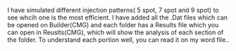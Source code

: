 I have simulated different injection patterns( 5 spot, 7 spot and 9 spot) to see whcih one is the most efficient. I have added 
all the .Dat files which can be opened on Builder(CMG) and each folder has a Results file which you can open in Reuslts(CMG),
which will show the analysis of each section of the folder. To understand each portion well, you can read it on my word file..

